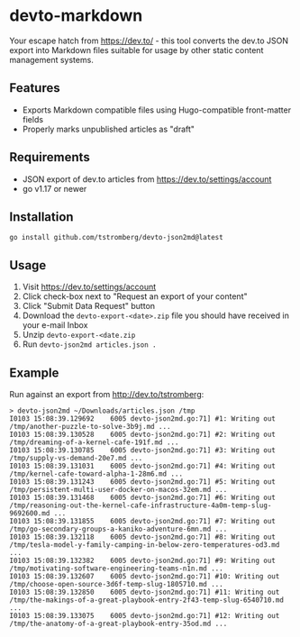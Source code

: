 # devto-markdown

Your escape hatch from https://dev.to/ - this tool converts the dev.to JSON export into Markdown files suitable for usage by other static content management systems.

## Features

* Exports Markdown compatible files using Hugo-compatible front-matter fields
* Properly marks unpublished articles as "draft"

## Requirements

* JSON export of dev.to articles from https://dev.to/settings/account
* go v1.17 or newer

## Installation

`go install github.com/tstromberg/devto-json2md@latest`

## Usage

1. Visit https://dev.to/settings/account
2. Click check-box next to "Request an export of your content"
3. Click "Submit Data Request" button
4. Download the `devto-export-<date>.zip` file you should have received in your e-mail Inbox
5. Unzip `devto-export-<date.zip`
6. Run `devto-json2md articles.json .`

## Example

Run against an export from http://dev.to/tstromberg:

```
> devto-json2md ~/Downloads/articles.json /tmp
I0103 15:08:39.129692    6005 devto-json2md.go:71] #1: Writing out /tmp/another-puzzle-to-solve-3b9j.md ...
I0103 15:08:39.130528    6005 devto-json2md.go:71] #2: Writing out /tmp/dreaming-of-a-kernel-cafe-191f.md ...
I0103 15:08:39.130785    6005 devto-json2md.go:71] #3: Writing out /tmp/supply-vs-demand-20e7.md ...
I0103 15:08:39.131031    6005 devto-json2md.go:71] #4: Writing out /tmp/kernel-cafe-toward-alpha-1-28m6.md ...
I0103 15:08:39.131243    6005 devto-json2md.go:71] #5: Writing out /tmp/persistent-multi-user-docker-on-macos-32em.md ...
I0103 15:08:39.131468    6005 devto-json2md.go:71] #6: Writing out /tmp/reasoning-out-the-kernel-cafe-infrastructure-4a0m-temp-slug-9692600.md ...
I0103 15:08:39.131855    6005 devto-json2md.go:71] #7: Writing out /tmp/go-secondary-groups-a-kaniko-adventure-6mn.md ...
I0103 15:08:39.132118    6005 devto-json2md.go:71] #8: Writing out /tmp/tesla-model-y-family-camping-in-below-zero-temperatures-od3.md ...
I0103 15:08:39.132382    6005 devto-json2md.go:71] #9: Writing out /tmp/motivating-software-engineering-teams-n1n.md ...
I0103 15:08:39.132607    6005 devto-json2md.go:71] #10: Writing out /tmp/choose-open-source-3d6f-temp-slug-1805710.md ...
I0103 15:08:39.132850    6005 devto-json2md.go:71] #11: Writing out /tmp/the-makings-of-a-great-playbook-entry-2f43-temp-slug-6540710.md ...
I0103 15:08:39.133075    6005 devto-json2md.go:71] #12: Writing out /tmp/the-anatomy-of-a-great-playbook-entry-35od.md ...
```
